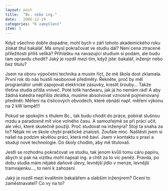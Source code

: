 ```yaml
---
layout: post
title:  "Bc. nebo ing."
date:   2006-12-19
categories: "K zamyšlení"
item: 3
---
```

Když všechno dobře dopadne, mohl bych v září tohoto akademického roku získat titul bakalář. Má smysl pokračovat ve studiu dál? Není cena ztracené příležitosti příliš veliká? Přihlášku na navazující studium si podám, ale budu tam opravdu chodit? Jaký je rozdíl mezi tím, když jste: bakalář, inženýr nebo bez titulu?

Jsem na oboru výpočetní technika a musím říct, že mě škola dost zklamala. První rok do nás hustili neoborové předměty. Řekněte, proč by měl programátor umět zapojovat elektrické zásuvky, kreslit šrouby... Takže třetina studia přišla vniveč. Poté tolik hardwaru, jak já ho nemám rád! A aby žádná katedra nepřišla zkrátka, musíme absolvovat vznosně pojmenovaný předmět: Měření na číslicových obvodech, které obnáší např. měření výkonu na 2 kW lampě!!!

Pokud se spokojím s titulem Bc., tak budu chodit do práce, pobírat slušnou mzdu a paradoxně mít více volného času. A samozřejmě se při práci učit, ale věci, které skutečně použiji. Proč studovat na inženýra? Stojí ta snaha za to? Nějak mi ve škole chybí praktické znalosti. Zoufale moc. Naštěstí jsem si našel na podzim skvělou práci, která mě baví. Jsem v kontaktu s praxí a studuji nové technologie. Do školy chodím, aby mě titulovali.

Jestli se rozhodnu pokračovat ve studiu, tak jenom kvůli tomu cáru papíru, abych si pak na vizitku mohl napsat ing. a chtít za to víc peněz. Pravda, po dobu studia mám nějaké daňové úlevy, levnější jídlo v menze, levnější tramvajenku..., to není k zahození.

Jaký je rozdíl mezi kvalitním bakalářem a slabším inženýrem? Ocení to zaměstnavatel? Co vy na to?